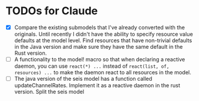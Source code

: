 # TODOs for Claude

- [x] Compare the existing submodels that I've already converted with the originals. Until recently I didn't have the ability to specify resource value defaults at the model level. Find resources that have non-trivial defaults in the Java version and make sure they have the same default in the Rust version.
- [ ] A functionality to the model! macro so that when declaring a reactive daemon, you can use `react(*) ...` instead of `react(list, of, resources) ...` to make the daemon react to all resources in the model.
- [ ] The java version of the seis model has a function called updateChannelRates. Implement it as a reactive daemon in the rust version. Split the seis model 
